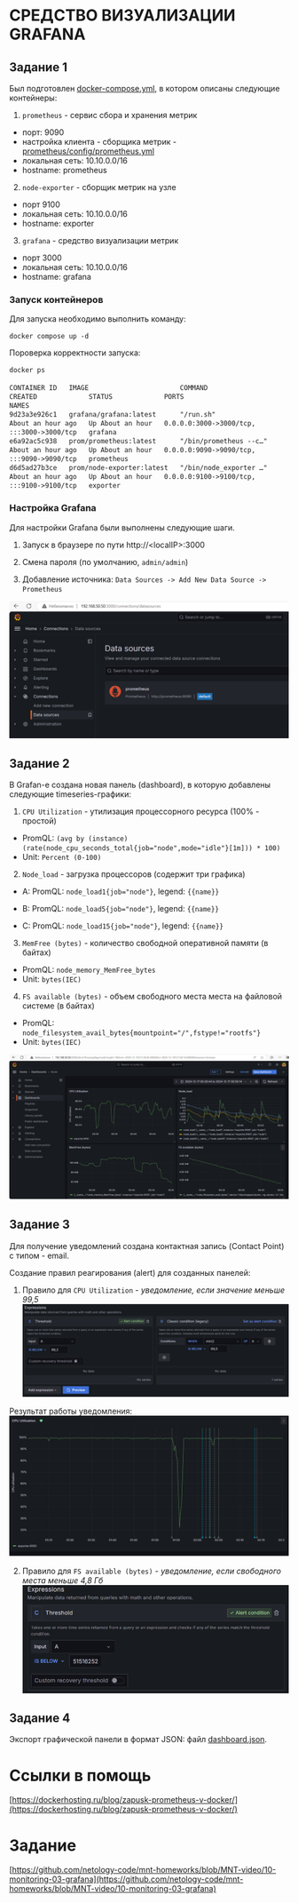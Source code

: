 # СРЕДСТВО ВИЗУАЛИЗАЦИИ GRAFANA



## Задание 1

Был подготовлен [docker-compose.yml](docker-compose.yml), в котором описаны следующие контейнеры:

1. `prometheus` - сервис сбора и хранения метрик
  - порт: 9090
  - настройка клиента - сборщика метрик - [prometheus/config/prometheus.yml](prometheus/config/prometheus.yml)
  - локальная сеть: 10.10.0.0/16
  - hostname: prometheus

2. `node-exporter` - сборщик метрик на узле
  - порт 9100
  - локальная сеть: 10.10.0.0/16
  - hostname: exporter

3. `grafana` - средство визуализации метрик
  - порт 3000
  - локальная сеть: 10.10.0.0/16
  - hostname: grafana


### Запуск контейнеров

Для запуска необходимо выполнить команду:
```
docker compose up -d
```

Пороверка корректности запуска:
```
docker ps

CONTAINER ID   IMAGE                       COMMAND                  CREATED             STATUS             PORTS                                       NAMES
9d23a3e926c1   grafana/grafana:latest      "/run.sh"                About an hour ago   Up About an hour   0.0.0.0:3000->3000/tcp, :::3000->3000/tcp   grafana
e6a92ac5c938   prom/prometheus:latest      "/bin/prometheus --c…"   About an hour ago   Up About an hour   0.0.0.0:9090->9090/tcp, :::9090->9090/tcp   prometheus
d6d5ad27b3ce   prom/node-exporter:latest   "/bin/node_exporter …"   About an hour ago   Up About an hour   0.0.0.0:9100->9100/tcp, :::9100->9100/tcp   exporter
```

### Настройка Grafana

Для настройки Grafana были выполнены следующие шаги.

1. Запуск в браузере по пути http://\<localIP\>:3000

2. Смена пароля (по умолчанию, `admin/admin`)

3. Добавление источника: `Data Sources -> Add New Data Source -> Prometheus`

![Добавление источника данных в Grafana](grafana01.png)


## Задание 2

В Grafan-е создана новая панель (dashboard), в которую добавлены следующие timeseries-графики:

1. `CPU Utilization` - утилизация процессорного ресурса (100% - простой)
  - PromQL: `(avg by (instance) (rate(node_cpu_seconds_total{job="node",mode="idle"}[1m])) * 100)`
  - Unit: `Percent (0-100)`

2. `Node_load` - загрузка процессоров (содержит три графика) 

  * A: PromQL: `node_load1{job="node"}`, legend: `{{name}}`

  * B: PromQL: `node_load5{job="node"}`, legend: `{{name}}`

  * C: PromQL: `node_load15{job="node"}`, legend: `{{name}}`

3. `MemFree (bytes)` - количество свободной оперативной памяти (в байтах)
  - PromQL: `node_memory_MemFree_bytes`
  - Unit: `bytes(IEC)`

4. `FS available (bytes)` - объем свободного места места на файловой системе (в байтах)
  - PromQL: `node_filesystem_avail_bytes{mountpoint="/",fstype!="rootfs"}`
  - Unit: `bytes(IEC)`

![Графическая панель в Grafana](grafana02.png)


## Задание 3

Для получение уведомлений создана контактная запись (Contact Point) с типом - email.


Создание правил реагирования (alert) для созданных панелей:

1. Правило для `CPU Utilization` - _уведомление, если значение меньше 99,5_
![Уведомление для CPU Utilization](grafana_alert_cpu.png)

Результат работы уведомления:
![Результат работы уведомления](grafana_alert_cpu_result.png)


2. Правило для `FS available (bytes)` - _уведомление, если свободного места меньше 4,8 Гб_
![Уведомление для FS](grafana_alert_fs.png)


## Задание 4

Экспорт графической панели в формат JSON: файл [dashboard.json](dashboard.json).


# Ссылки в помощь

[https://dockerhosting.ru/blog/zapusk-prometheus-v-docker/](https://dockerhosting.ru/blog/zapusk-prometheus-v-docker/)



# Задание

[https://github.com/netology-code/mnt-homeworks/blob/MNT-video/10-monitoring-03-grafana](https://github.com/netology-code/mnt-homeworks/blob/MNT-video/10-monitoring-03-grafana)

